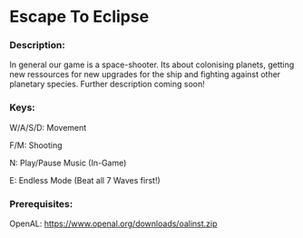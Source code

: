 # Escape To Eclipse

### Description:
In general our game is a space-shooter. Its about colonising planets, getting new ressources for new upgrades for the ship and fighting against other planetary species. Further description coming soon!

### Keys:

W/A/S/D: Movement

F/M: Shooting

N: Play/Pause Music (In-Game)

E: Endless Mode
(Beat all 7 Waves first!)

### Prerequisites: 

OpenAL: https://www.openal.org/downloads/oalinst.zip
